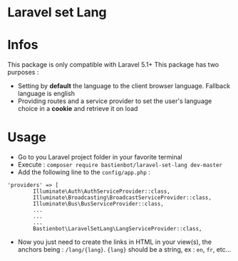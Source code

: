 # Laravel set Lang

# Infos
This package is only compatible with Laravel 5.1+
This package has two purposes : 
* Setting by **default** the language to the client browser language. Fallback language is english
* Providing routes and a service provider to set the user's language choice in a **cookie** and retrieve it on load

# Usage
* Go to you Laravel project folder in your favorite terminal
* Execute :  `composer require bastienbot/laravel-set-lang dev-master`
* Add the following line to the `config/app.php` : 
```
'providers' => [
        Illuminate\Auth\AuthServiceProvider::class,
        Illuminate\Broadcasting\BroadcastServiceProvider::class,
        Illuminate\Bus\BusServiceProvider::class,
        ...
        ...
        ...
        Bastienbot\LaravelSetLang\LangServiceProvider::class,
```
* Now you just need to create the links in HTML in your view(s), the anchors being : `/lang/{lang}`. `{lang}` should be a string, ex : `en`, `fr`, etc...

